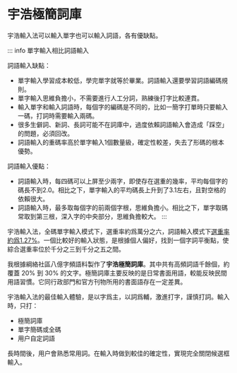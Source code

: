 # 宇浩極簡詞庫

宇浩輸入法可以輸入單字也可以輸入詞語，各有優缺點。

::: info 單字輸入相比詞語輸入

詞語輸入缺點：

- 單字輸入學習成本較低，學完單字就等於畢業。詞語輸入還要學習詞語編碼規則。
- 單字輸入思維負擔小，不需要進行人工分詞，熟練後打字比較連貫。
- 輸入單字和輸入詞語時，每個字的編碼是不同的，比如一簡字打單時只要輸入一碼，打詞時需要輸入兩碼。
- 很多生僻詞、新詞、長詞可能不在詞庫中，過度依賴詞語輸入會造成「踩空」的問題，必須回改。
- 詞語輸入的重碼率高於單字輸入1個數量級，確定性較差，失去了形碼的根本優勢。

詞語輸入優點：

- 詞語輸入時，每四碼可以上屏至少兩字，即使存在選重的幾率，平均每個字的碼長不到2.0。相比之下，單字輸入的平均碼長上升到了3.1左右，且對空格的依賴很大。
- 詞語輸入時，最多取每個字的前兩個字根，思維負擔小。相比之下，單字取碼常取到第三根，深入字的中央部分，思維負擔較大。
:::

宇浩輸入法，全碼單字輸入模式下，選重率約爲萬分之六，詞語輸入模式下[選重率約爲1.27%](../docs/statistics)。一個比較好的輸入狀態，是根據個人偏好，找到一個字詞平衡點，使綜合選重率位於千分之三到千分之五之間。

我根據綱絡社區八億字頻語料製作了**宇浩極簡詞庫**。其中共有高頻詞語千餘個，約覆蓋 20% 到 30% 的文字。極簡詞庫主要反映的是日常書面用語，較能反映民間用語習慣。它同行政部門和官方刊物所用的書面語存在一定差異。

宇浩輸入法的最佳輸入體驗，是以字爲主，以詞爲輔，激進打字，謹慎打詞。輸入時，只打：

- 極簡詞庫
- 單字簡碼或全碼
- 用户自定詞語

長時間後，用户會熟悉常用詞。在輸入時做到較佳的確定性，實現完全關閉候選框輸入。
